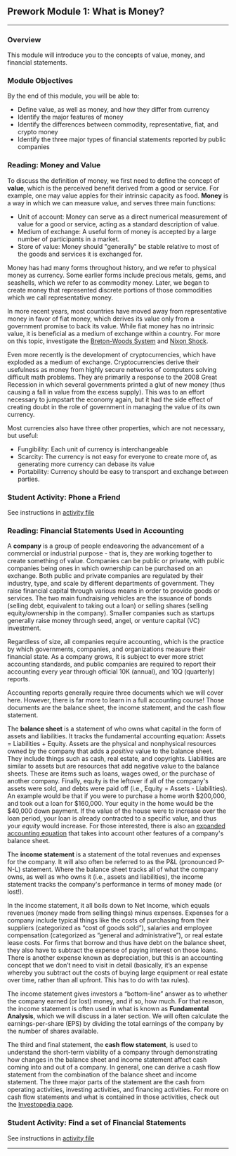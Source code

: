 ## Prework Module 1: What is Money?

---

### Overview

This module will introduce you to the concepts of value, money, and financial statements.

### Module Objectives

By the end of this module, you will be able to:

* Define value, as well as money, and how they differ from currency
* Identify the major features of money
* Identify the differences between commodity, representative, fiat, and crypto money
* Identify the three major types of financial statements reported by public companies

### Reading: Money and Value

To discuss the definition of money, we first need to define the concept of **value**, which is the perceived benefit derived from a good or service. For example, one may value apples for their intrinsic capacity as food. **Money** is a way in which we can measure value, and serves three main functions:

* Unit of account: Money can serve as a direct numerical measurement of value for a good or service, acting as a standard description of value.
* Medium of exchange: A useful form of money is accepted by a large number of participants in a market.
* Store of value: Money should "generally" be stable relative to most of the goods and services it is exchanged for.

Money has had many forms throughout history, and we refer to physical money as currency. Some earlier forms include precious metals, gems, and seashells, which we refer to as commodity money. Later, we began to create money that represented discrete portions of those commodities which we call representative money.

In more recent years, most countries have moved away from representative money in favor of fiat money, which derives its value only from a government promise to back its value. While fiat money has no intrinsic value, it is beneficial as a medium of exchange within a country. For more on this topic, investigate the [Breton-Woods System](https://en.wikipedia.org/wiki/Bretton_Woods_system) and [Nixon Shock](https://en.wikipedia.org/wiki/Nixon_shock).

Even more recently is the development of cryptocurrencies, which have exploded as a medium of exchange. Cryptocurrencies derive their usefulness as money from highly secure networks of computers solving difficult math problems. They are primarily a response to the 2008 Great Recession in which several governments printed a glut of new money (thus causing a fall in value from the excess supply). This was to an effort necessary to jumpstart the economy again, but it had the side effect of creating doubt in the role of government in managing the value of its own currency.

Most currencies also have three other properties, which are not necessary, but useful:

- Fungibility: Each unit of currency is interchangeable
- Scarcity: The currency is not easy for everyone to create more of, as generating more currency can debase its value
- Portability: Currency should be easy to transport and exchange between parties.

### Student Activity: Phone a Friend

See instructions in [activity file](Activities/01-Stu_Phone_a_Friend/README.md)

### Reading: Financial Statements Used in Accounting

A **company** is a group of people endeavoring the advancement of a commercial or industrial purpose - that is, they are working together to create something of value. Companies can be public or private, with public companies being ones in which ownership can be purchased on an exchange. Both public and private companies are regulated by their industry, type, and scale by different departments of government. They raise financial capital through various means in order to provide goods or services. The two main fundraising vehicles are the issuance of bonds (selling debt, equivalent to taking out a loan) or selling shares (selling equity/ownership in the company). Smaller companies such as startups generally raise money through seed, angel, or venture capital (VC) investment.

Regardless of size, all companies require accounting, which is the practice by which governments, companies, and organizations measure their financial state. As a company grows, it is subject to ever more strict accounting standards, and public companies are required to report their accounting every year through official 10K (annual), and 10Q (quarterly) reports.

Accounting reports generally require three documents which we will cover here. However, there is far more to learn in a full accounting course! Those documents are the balance sheet, the income statement, and the cash flow statement.

The **balance sheet** is a statement of who owns what capital in the form of assets and liabilities. It tracks the fundamental accounting equation: Assets = Liabilities + Equity.  Assets are the physical and nonphysical resources owned by the company that adds a *positive* value to the balance sheet. They include things such as cash, real estate, and copyrights. Liabilities are similar to assets but are resources that add negative value to the balance sheets. These are items such as loans, wages owed, or the purchase of another company. Finally, equity is the leftover if all of the company's assets were sold, and debts were paid off (i.e., Equity = Assets - Liabilities). An example would be that if you were to purchase a home worth $200,000, and took out a loan for $160,000. Your equity in the home would be the $40,000 down payment. If the value of the house were to increase over the loan period, your loan is already contracted to a specific value, and thus your *equity* would increase. For those interested, there is also an [expanded accounting equation](https://www.investopedia.com/terms/e/expanded-accounting-equation.asp) that takes into account other features of a company's balance sheet.

The **income statement** is a statement of the total revenues and expenses for the company. It will also often be referred to as the P&L (pronounced P-N-L) statement. Where the balance sheet tracks all of what the company owns, as well as who owns it (i.e., assets and liabilities), the income statement tracks the company's performance in terms of money made (or lost!).

In the income statement, it all boils down to Net Income, which equals revenues (money made from selling things) minus expenses. Expenses for a company include typical things like the costs of purchasing from their suppliers (categorized as “cost of goods sold”), salaries and employee compensation (categorized as “general and administrative”), or real estate lease costs. For firms that borrow and thus have debt on the balance sheet, they also have to subtract the expense of paying interest on those loans. There is another expense known as depreciation, but this is an accounting concept that we don’t need to visit in detail (basically, it’s an expense whereby you subtract out the costs of buying large equipment or real estate over time, rather than all upfront. This has to do with tax rules).

The income statement gives investors a “bottom-line” answer as to whether the company earned (or lost) money, and if so, how much. For that reason, the income statement is often used in what is known as **Fundamental Analysis**, which we will discuss in a later section. We will often calculate the earnings-per-share (EPS) by dividing the total earnings of the company by the number of shares available.

The third and final statement, the **cash flow statement**, is used to understand the short-term viability of a company through demonstrating how changes in the balance sheet and income statement affect cash coming into and out of a company. In general, one can derive a cash flow statement from the combination of the balance sheet and income statement. The three major parts of the statement are the cash from operating activities, investing activities, and financing activities. For more on cash flow statements and what is contained in those activities, check out the [Investopedia page](https://www.investopedia.com/investing/what-is-a-cash-flow-statement/).

### Student Activity: Find a set of Financial Statements

See instructions in [activity file](Activities/02-Stu_Find_a_Statement/README.md)

---
